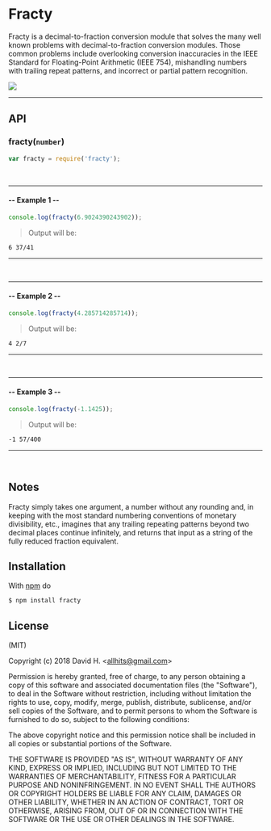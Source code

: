 # Fracty
Fracty is a decimal-to-fraction conversion module that solves the many well known problems with decimal-to-fraction conversion modules. Those common problems include overlooking conversion inaccuracies in the IEEE Standard for Floating-Point Arithmetic (IEEE 754), mishandling numbers with trailing repeat patterns, and incorrect or partial pattern recognition.

<img src="https://user-images.githubusercontent.com/45696445/51096139-5a54aa80-1788-11e9-9555-c1ec0635f483.gif">

_________________________
## API
### fracty(`number`)
```js
var fracty = require('fracty');

```
&nbsp;
_________________________
#### -- Example 1 --
```js
console.log(fracty(6.9024390243902));
```
> Output will be:
```
6 37/41
```
_________________________
&nbsp;
&nbsp;
_________________________
#### -- Example 2 --
```js
console.log(fracty(4.285714285714));
```
> Output will be:
```
4 2/7
```
_________________________
&nbsp;
&nbsp;
_________________________
#### -- Example 3 --
```js
console.log(fracty(-1.1425));
```
> Output will be:
```
-1 57/400
```
_________________________
&nbsp;
## Notes
Fracty simply takes one argument, a number without any rounding and, in keeping with the most standard numbering conventions of monetary divisibility, etc., imagines that any trailing repeating patterns beyond two decimal places continue infinitely, and returns that input as a string of the fully reduced fraction equivalent.

## Installation
With [npm](http://npmjs.org) do
```bash
$ npm install fracty
```

## License
(MIT)

Copyright (c) 2018 David H. &lt;allhits@gmail.com&gt;

Permission is hereby granted, free of charge, to any person obtaining a copy of this software and associated documentation files (the "Software"), to deal in the Software without restriction, including without limitation the rights to use, copy, modify, merge, publish, distribute, sublicense, and/or sell copies of the Software, and to permit persons to whom the Software is furnished to do so, subject to the following conditions:

The above copyright notice and this permission notice shall be included in all copies or substantial portions of the Software.

THE SOFTWARE IS PROVIDED "AS IS", WITHOUT WARRANTY OF ANY KIND, EXPRESS OR IMPLIED, INCLUDING BUT NOT LIMITED TO THE WARRANTIES OF MERCHANTABILITY, FITNESS FOR A PARTICULAR PURPOSE AND NONINFRINGEMENT. IN NO EVENT SHALL THE AUTHORS OR COPYRIGHT HOLDERS BE LIABLE FOR ANY CLAIM, DAMAGES OR OTHER LIABILITY, WHETHER IN AN ACTION OF CONTRACT, TORT OR OTHERWISE, ARISING FROM, OUT OF OR IN CONNECTION WITH THE SOFTWARE OR THE USE OR OTHER DEALINGS IN THE SOFTWARE.

